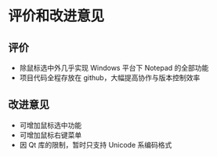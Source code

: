 # 评价和改进意见

## 评价

* 除鼠标选中外几乎实现 Windows 平台下 Notepad 的全部功能
* 项目代码全程存放在 github，大幅提高协作与版本控制效率

## 改进意见

* 可增加鼠标选中功能
* 可增加鼠标右键菜单
* 因 Qt 库的限制，暂时只支持 Unicode 系编码格式